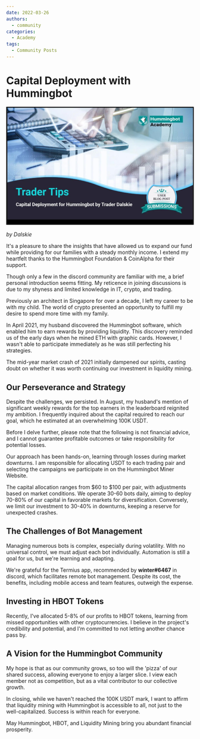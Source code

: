 ```yaml
---
date: 2022-03-26
authors:
  - community
categories:
  - Academy
tags:
  - Community Posts
---
```



# Capital Deployment with Hummingbot

![Alt text](cover.jpg)

*by Dalskie*

It's a pleasure to share the insights that have allowed us to expand our fund while providing for our families with a steady monthly income. I extend my heartfelt thanks to the Hummingbot Foundation & CoinAlpha for their support.

Though only a few in the discord community are familiar with me, a brief personal introduction seems fitting. My reticence in joining discussions is due to my shyness and limited knowledge in IT, crypto, and trading.

Previously an architect in Singapore for over a decade, I left my career to be with my child. The world of crypto presented an opportunity to fulfill my desire to spend more time with my family.

In April 2021, my husband discovered the Hummingbot software, which enabled him to earn rewards by providing liquidity. This discovery reminded us of the early days when he mined ETH with graphic cards. However, I wasn't able to participate immediately as he was still perfecting his strategies.

The mid-year market crash of 2021 initially dampened our spirits, casting doubt on whether it was worth continuing our investment in liquidity mining.

<!-- more -->


## Our Perseverance and Strategy

Despite the challenges, we persisted. In August, my husband's mention of significant weekly rewards for the top earners in the leaderboard reignited my ambition. I frequently inquired about the capital required to reach our goal, which he estimated at an overwhelming 100K USDT.

Before I delve further, please note that the following is not financial advice, and I cannot guarantee profitable outcomes or take responsibility for potential losses.

Our approach has been hands-on, learning through losses during market downturns. I am responsible for allocating USDT to each trading pair and selecting the campaigns we participate in on the Hummingbot Miner Website.

The capital allocation ranges from $60 to $100 per pair, with adjustments based on market conditions. We operate 30-60 bots daily, aiming to deploy 70-80% of our capital in favorable markets for diversification. Conversely, we limit our investment to 30-40% in downturns, keeping a reserve for unexpected crashes.

## The Challenges of Bot Management

Managing numerous bots is complex, especially during volatility. With no universal control, we must adjust each bot individually. Automation is still a goal for us, but we're learning and adapting.

We're grateful for the Termius app, recommended by **winter#6467** in discord, which facilitates remote bot management. Despite its cost, the benefits, including mobile access and team features, outweigh the expense.

## Investing in HBOT Tokens

Recently, I've allocated 5-8% of our profits to HBOT tokens, learning from missed opportunities with other cryptocurrencies. I believe in the project's credibility and potential, and I'm committed to not letting another chance pass by.

## A Vision for the Hummingbot Community

My hope is that as our community grows, so too will the 'pizza' of our shared success, allowing everyone to enjoy a larger slice. I view each member not as competition, but as a vital contributor to our collective growth.

In closing, while we haven't reached the 100K USDT mark, I want to affirm that liquidity mining with Hummingbot is accessible to all, not just to the well-capitalized. Success is within reach for everyone.

May Hummingbot, HBOT, and Liquidity Mining bring you abundant financial prosperity.

